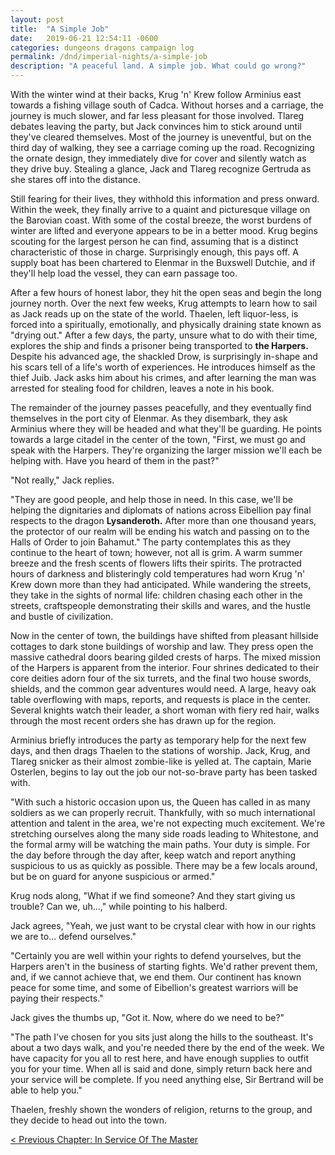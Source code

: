 ```yaml
---
layout: post
title:  "A Simple Job"
date:   2019-06-21 12:54:11 -0600
categories: dungeons dragons campaign log
permalink: /dnd/imperial-nights/a-simple-job
description: "A peaceful land. A simple job. What could go wrong?"
---
```


With the winter wind at their backs, Krug 'n' Krew follow Arminius east towards a fishing village south of Cadca.
Without horses and a carriage, the journey is much slower, and far less pleasant for those involved.
Tlareg debates leaving the party, but Jack convinces him to stick around until they've cleared themselves.
Most of the journey is uneventful, but on the third day of walking, they see a carriage coming up the road.
Recognizing the ornate design, they immediately dive for cover and silently watch as they drive buy.
Stealing a glance, Jack and Tlareg recognize Gertruda as she stares off into the distance.

Still fearing for their lives, they withhold this information and press onward.
Within the week, they finally arrive to a quaint and picturesque village on the Barovian coast.
With some of the costal breeze, the worst burdens of winter are lifted and everyone appears to be in a better mood.
Krug begins scouting for the largest person he can find, assuming that is a distinct characteristic of those in charge.
Surprisingly enough, this pays off.
A supply boat has been chartered to Elenmar in the Buxswell Dutchie, and if they'll help load the vessel, they can earn passage too.

After a few hours of honest labor, they hit the open seas and begin the long journey north.
Over the next few weeks, Krug attempts to learn how to sail as Jack reads up on the state of the world.
Thaelen, left liquor-less, is forced into a spiritually, emotionally, and physically draining state known as "drying out."
After a few days, the party, unsure what to do with their time, explores the ship and finds a prisoner being transported to **the Harpers.**
Despite his advanced age, the shackled Drow, is surprisingly in-shape and his scars tell of a life's worth of experiences.
He introduces himself as the thief Juib.
Jack asks him about his crimes, and after learning the man was arrested for stealing food for children, leaves a note in his book.

The remainder of the journey passes peacefully, and they eventually find themselves in the port city of Elenmar.
As they disembark, they ask Arminius where they will be headed and what they'll be guarding.
He points towards a large citadel in the center of the town, "First, we must go and speak with the Harpers.
They're organizing the larger mission we'll each be helping with.
Have you heard of them in the past?"

"Not really," Jack replies.

"They are good people, and help those in need.
In this case, we'll be helping the dignitaries and diplomats of nations across Eibellion pay final respects to the dragon **Lysanderoth.**
After more than one thousand years, the protector of our realm will be ending his watch and passing on to the Halls of Order to join Bahamut."
The party contemplates this as they continue to the heart of town; however, not all is grim.
A warm summer breeze and the fresh scents of flowers lifts their spirits.
The protracted hours of darkness and blisteringly cold temperatures had worn Krug 'n' Krew down more than they had anticipated.
While wandering the streets, they take in the sights of normal life: children chasing each other in the streets, craftspeople demonstrating their skills and wares, and the hustle and bustle of civilization.

Now in the center of town, the buildings have shifted from pleasant hillside cottages to dark stone buildings of worship and law.
They press open the massive cathedral doors bearing gilded crests of harps.
The mixed mission of the Harpers is apparent from the interior.
Four shrines dedicated to their core deities adorn four of the six turrets, and the final two house swords, shields, and the common gear adventures would need.
A large, heavy oak table overflowing with maps, reports, and requests is place in the center.
Several knights watch their leader, a short woman with fiery red hair, walks through the most recent orders she has drawn up for the region.

Arminius briefly introduces the party as temporary help for the next few days, and then drags Thaelen to the stations of worship.
Jack, Krug, and Tlareg snicker as their almost zombie-like is yelled at.
The captain, Marie Osterlen, begins to lay out the job our not-so-brave party has been tasked with.

"With such a historic occasion upon us, the Queen has called in as many soldiers as we can properly recruit.
Thankfully, with so much international attention and talent in the area, we're not expecting much excitement.
We're stretching ourselves along the many side roads leading to Whitestone, and the formal army will be watching the main paths.
Your duty is simple.
For the day before through the day after, keep watch and report anything suspicious to us as quickly as possible.
There may be a few locals around, but be on guard for anyone suspicious or armed."

Krug nods along, "What if we find someone?
And they start giving us trouble?
Can we, uh...," while pointing to his halberd.

Jack agrees, "Yeah, we just want to be crystal clear with how in our rights we are to... defend ourselves."

"Certainly you are well within your rights to defend yourselves, but the Harpers aren't in the business of starting fights.
We'd rather prevent them, and, if we cannot achieve that, we end them.
Our continent has known peace for some time, and some of Eibellion's greatest warriors will be paying their respects."

Jack gives the thumbs up, "Got it.
Now, where do we need to be?"

"The path I've chosen for you sits just along the hills to the southeast.
It's about a two days walk, and you're needed there by the end of the week.
We have capacity for you all to rest here, and have enough supplies to outfit you for your time.
When all is said and done, simply return back here and your service will be complete.
If you need anything else, Sir Bertrand will be able to help you."

Thaelen, freshly shown the wonders of religion, returns to the group, and they decide to head out into the town.

[&lt; Previous Chapter: In Service Of The Master](/dnd/imperial-nights/in-service-of-the-master)
